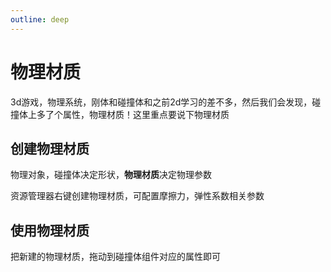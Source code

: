 ```yaml
---
outline: deep
---
```


# 物理材质

3d游戏，物理系统，刚体和碰撞体和之前2d学习的差不多，然后我们会发现，碰撞体上多了个属性，物理材质！这里重点要说下物理材质

## 创建物理材质

物理对象，碰撞体决定形状，**物理材质**决定物理参数

资源管理器右键创建物理材质，可配置摩擦力，弹性系数相关参数

## 使用物理材质

把新建的物理材质，拖动到碰撞体组件对应的属性即可